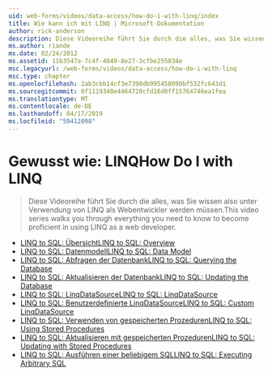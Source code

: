 ```yaml
---
uid: web-forms/videos/data-access/how-do-i-with-linq/index
title: Wie kann ich mit LINQ | Microsoft-Dokumentation
author: rick-anderson
description: Diese Videoreihe führt Sie durch die alles, was Sie wissen also unter Verwendung von LINQ als Webentwickler werden müssen.
ms.author: riande
ms.date: 02/24/2012
ms.assetid: 11b3547a-7c4f-4849-8e27-3cfbe255034e
msc.legacyurl: /web-forms/videos/data-access/how-do-i-with-linq
msc.type: chapter
ms.openlocfilehash: 2ab3cbb14cf3e7398db995458090bf532fc643d1
ms.sourcegitcommit: 0f1119340e4464720cfd16d0ff15764746ea1fea
ms.translationtype: MT
ms.contentlocale: de-DE
ms.lasthandoff: 04/17/2019
ms.locfileid: "59412098"
---
```

# <a name="how-do-i-with-linq"></a><span data-ttu-id="2915f-103">Gewusst wie: LINQ</span><span class="sxs-lookup"><span data-stu-id="2915f-103">How Do I with LINQ</span></span>

> <span data-ttu-id="2915f-104">Diese Videoreihe führt Sie durch die alles, was Sie wissen also unter Verwendung von LINQ als Webentwickler werden müssen.</span><span class="sxs-lookup"><span data-stu-id="2915f-104">This video series walks you through everything you need to know to become proficient in using LINQ as a web developer.</span></span>


- [<span data-ttu-id="2915f-105">LINQ to SQL: Übersicht</span><span class="sxs-lookup"><span data-stu-id="2915f-105">LINQ to SQL: Overview</span></span>](how-do-i-linq-to-sql-overview.md)
- [<span data-ttu-id="2915f-106">LINQ to SQL: Datenmodell</span><span class="sxs-lookup"><span data-stu-id="2915f-106">LINQ to SQL: Data Model</span></span>](how-do-i-linq-to-sql-data-model.md)
- [<span data-ttu-id="2915f-107">LINQ to SQL: Abfragen der Datenbank</span><span class="sxs-lookup"><span data-stu-id="2915f-107">LINQ to SQL: Querying the Database</span></span>](how-do-i-linq-to-sql-querying-the-database.md)
- [<span data-ttu-id="2915f-108">LINQ to SQL: Aktualisieren der Datenbank</span><span class="sxs-lookup"><span data-stu-id="2915f-108">LINQ to SQL: Updating the Database</span></span>](how-do-i-linq-to-sql-updating-the-database.md)
- [<span data-ttu-id="2915f-109">LINQ to SQL: LinqDataSource</span><span class="sxs-lookup"><span data-stu-id="2915f-109">LINQ to SQL: LinqDataSource</span></span>](how-do-i-linq-to-sql-linqdatasource.md)
- [<span data-ttu-id="2915f-110">LINQ to SQL: Benutzerdefinierte LinqDataSource</span><span class="sxs-lookup"><span data-stu-id="2915f-110">LINQ to SQL: Custom LinqDataSource</span></span>](how-do-i-linq-to-sql-custom-linqdatasource.md)
- [<span data-ttu-id="2915f-111">LINQ to SQL: Verwenden von gespeicherten Prozeduren</span><span class="sxs-lookup"><span data-stu-id="2915f-111">LINQ to SQL: Using Stored Procedures</span></span>](how-do-i-linq-to-sql-using-stored-procedures.md)
- [<span data-ttu-id="2915f-112">LINQ to SQL: Aktualisieren mit gespeicherten Prozeduren</span><span class="sxs-lookup"><span data-stu-id="2915f-112">LINQ to SQL: Updating with Stored Procedures</span></span>](how-do-i-linq-to-sql-updating-with-stored-procedures.md)
- [<span data-ttu-id="2915f-113">LINQ to SQL: Ausführen einer beliebigem SQL</span><span class="sxs-lookup"><span data-stu-id="2915f-113">LINQ to SQL: Executing Arbitrary SQL</span></span>](how-do-i-linq-to-sql-executing-arbitrary-sql.md)
